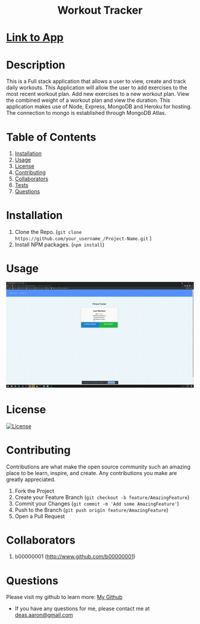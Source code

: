 <h1 align='center'>Workout Tracker</h1>

# [Link to App](https://ancient-mountain-60363.herokuapp.com/)

# Description

This is a Full stack application that allows a user to view, create and track daily workouts. This Application will allow the user to add exercises to the most recent workout plan. Add new exercises to a new workout plan. View the combined weight of a workout plan and view the duration. This application makes use of Node, Express, MongoDB and Heroku for hosting. The connection to mongo is established through MongoDB Atlas.

# Table of Contents

1. [Installation](#Installation)
2. [Usage](#Usage)
3. [License](#License)
4. [Contributing](#Contributing)
5. [Collaborators](#Collaborators)
6. [Tests](#Tests)
7. [Questions](#Questions)

# Installation

1. Clone the Repo. (`git clone https://github.com/your_username_/Project-Name.git`
   )
2. Install NPM packages. (`npm install`)

# Usage

![App Demo](./assets/gif/appdemo.gif)

# License

[![License](https://img.shields.io/badge/License-Apache%202.0-blue.svg)](https://opensource.org/licenses/Apache-2.0)

# Contributing

Contributions are what make the open source community such an amazing place to be learn, inspire, and create. Any contributions you make are greatly appreciated.

1. Fork the Project
2. Create your Feature Branch (`git checkout -b feature/AmazingFeature`)
3. Commit your Changes (`git commit -m 'Add some AmazingFeature'`)
4. Push to the Branch (`git push origin feature/AmazingFeature`)
5. Open a Pull Request

# Collaborators

1.  b00000001 (http://www.github.com/b00000001)

# Questions

Please visit my github to learn more: <a href='http://github.com/b00000001'>My Github</a>

- If you have any questions for me, please contact me at deas.aaron@gmail.com
